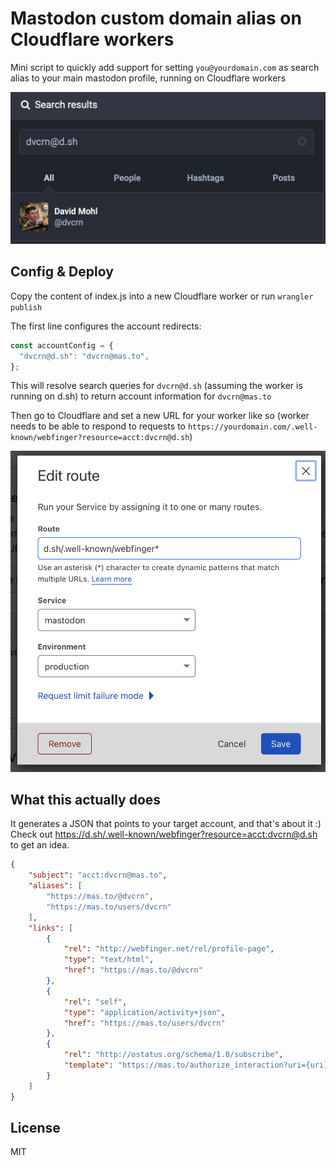 # Mastodon custom domain alias on Cloudflare workers

Mini script to quickly add support for setting `you@yourdomain.com` as search alias to your main mastodon profile, running on Cloudflare workers

![screenshot](screenshot.png)

## Config & Deploy

Copy the content of index.js into a new Cloudflare worker or run `wrangler publish`

The first line configures the account redirects:

```js
const accountConfig = {
  "dvcrn@d.sh": "dvcrn@mas.to",
};
```

This will resolve search queries for `dvcrn@d.sh` (assuming the worker is running on d.sh) to return account information for `dvcrn@mas.to`

Then go to Cloudflare and set a new URL for your worker like so (worker needs to be able to respond to requests to `https://yourdomain.com/.well-known/webfinger?resource=acct:dvcrn@d.sh`)

![screenshot2](screenshot2.png)

## What this actually does

It generates a JSON that points to your target account, and that's about it :) Check out https://d.sh/.well-known/webfinger?resource=acct:dvcrn@d.sh to get an idea. 

```json
{
    "subject": "acct:dvcrn@mas.to",
    "aliases": [
        "https://mas.to/@dvcrn",
        "https://mas.to/users/dvcrn"
    ],
    "links": [
        {
            "rel": "http://webfinger.net/rel/profile-page",
            "type": "text/html",
            "href": "https://mas.to/@dvcrn"
        },
        {
            "rel": "self",
            "type": "application/activity+json",
            "href": "https://mas.to/users/dvcrn"
        },
        {
            "rel": "http://ostatus.org/schema/1.0/subscribe",
            "template": "https://mas.to/authorize_interaction?uri={uri}"
        }
    ]
}
```

## License

MIT